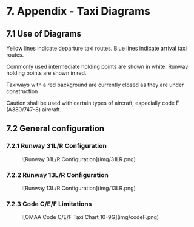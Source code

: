 # 7. Appendix - Taxi Diagrams
## 7.1 Use of Diagrams
Yellow lines indicate departure taxi routes. Blue lines indicate arrival taxi routes.

Commonly used intermediate holding points are shown in white. Runway holding points are shown in red.

Taxiways with a red background are currently closed as they are under construction

Caution shall be used with certain types of aircraft, especially code F (A380/747-8) aircraft. 

## 7.2 General configuration
### 7.2.1 Runway 31L/R Configuration
<figure markdown>
![Runway 31L/R Configuration](img/31LR.png)
</figure>

### 7.2.2 Runway 13L/R Configuration
<figure markdown>
![Runway 13L/R Configuration](img/13LR.png)
</figure>

### 7.2.3 Code C/E/F Limitations
<figure markdown>
![OMAA Code C/E/F Taxi Chart 10-9G](img/codeF.png)
</figure>